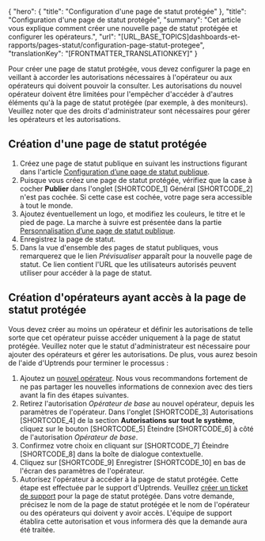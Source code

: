 {
  "hero": {
    "title": "Configuration d'une page de statut protégée"
  },
  "title": "Configuration d'une page de statut protégée",
  "summary": "Cet article vous explique comment créer une nouvelle page de statut protégée et configurer les opérateurs.",
  "url": "[URL_BASE_TOPICS]dashboards-et-rapports/pages-statut/configuration-page-statut-protegee",
  "translationKey": "[FRONTMATTER_TRANSLATIONKEY]"
}

Pour créer une page de statut protégée, vous devez configurer la page en veillant à accorder les autorisations nécessaires à l'opérateur ou aux opérateurs qui doivent pouvoir la consulter. Les autorisations du nouvel opérateur doivent être limitées pour l'empêcher d'accéder à d'autres éléments qu'à la page de statut protégée (par exemple, à des moniteurs). Veuillez noter que des droits d'administrateur sont nécessaires pour gérer les opérateurs et les autorisations.

## Création d'une page de statut protégée


1. Créez une page de statut publique en suivant les instructions figurant dans l'article [Configuration d’une page de statut publique]([LINK_URL_1]).
2. Puisque vous créez une page de statut protégée, vérifiez que la case à cocher **Publier** dans l'onglet [SHORTCODE_1] Général [SHORTCODE_2] n'est pas cochée. Si cette case est cochée, votre page sera accessible à tout le monde.
3. Ajoutez éventuellement un logo, et modifiez les couleurs, le titre et le pied de page. La marche à suivre est présentée dans la partie [Personnalisation d’une page de statut publique]([LINK_URL_2]).
4. Enregistrez la page de statut.
5. Dans la vue d'ensemble des pages de statut publiques, vous remarquerez que le lien *Prévisualiser* apparaît pour la nouvelle page de statut. Ce lien contient l'URL que les utilisateurs autorisés peuvent utiliser pour accéder à la page de statut.

## Création d'opérateurs ayant accès à la page de statut protégée

Vous devez créer au moins un opérateur et définir les autorisations de telle sorte que cet opérateur puisse accéder uniquement à la page de statut protégée. Veuillez noter que le statut d'administrateur est nécessaire pour ajouter des opérateurs et gérer les autorisations. De plus, vous aurez besoin de l'aide d'Uptrends pour terminer le processus :

1. Ajoutez un [nouvel opérateur]([LINK_URL_3]). Nous vous recommandons fortement de ne pas partager les nouvelles informations de connexion avec des tiers avant la fin des étapes suivantes.
2. Retirez l'autorisation *Opérateur de base*[]([LINK_URL_4]) au nouvel opérateur, depuis les paramètres de l'opérateur. Dans l'onglet [SHORTCODE_3] Autorisations [SHORTCODE_4] de la section **Autorisations sur tout le système**, cliquez sur le bouton [SHORTCODE_5] Éteindre [SHORTCODE_6] à côté de l'autorisation *Opérateur de base*.
3. Confirmez votre choix en cliquant sur [SHORTCODE_7] Éteindre [SHORTCODE_8] dans la boîte de dialogue contextuelle.
4. Cliquez sur [SHORTCODE_9] Enregistrer [SHORTCODE_10] en bas de l'écran des paramètres de l'opérateur.
5. Autorisez l'opérateur à accéder à la page de statut protégée. Cette étape est effectuée par le support d'Uptrends. Veuillez [créer un ticket de support]([LINK_URL_5]) pour la page de statut protégée. Dans votre demande, précisez le nom de la page de statut protégée et le nom de l'opérateur ou des opérateurs qui doivent y avoir accès. L'équipe de support établira cette autorisation et vous informera dès que la demande aura été traitée.
